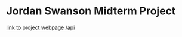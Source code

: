# Jordan Swanson Midterm Project
[link to project webpage /api](https://jordanswansonmidterm.onrender.com/api/)